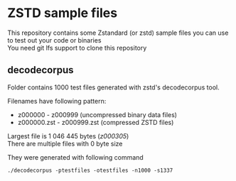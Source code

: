 # ZSTD sample files
This repository contains some Zstandard (or zstd) sample files you can use to test out your code or binaries  
You need git lfs support to clone this repository

## decodecorpus
Folder contains 1000 test files generated with zstd's decodecorpus tool.  

Filenames have following pattern:
* z000000 - z000999 (uncompressed binary data files)
* z000000.zst - z000999.zst (compressed ZSTD files)

Largest file is 1 046 445 bytes (*z000305*)  
There are multiple files with 0 byte size

They were generated with following command
```
./decodecorpus -ptestfiles -otestfiles -n1000 -s1337
```